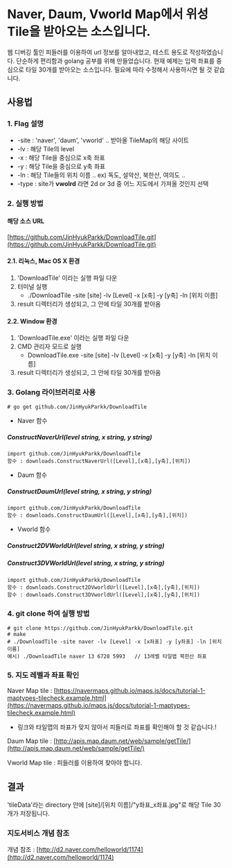 # Naver, Daum, Vworld Map에서 위성 Tile을 받아오는 소스입니다.
웹 디버깅 툴인 피들러를 이용하여 url 정보를 알아내었고, 테스트 용도로 작성하였습니다. 단순하게 편리함과 golang 공부를 위해 만들었습니다.
현재 예제는 입력 좌표를 중심으로 타일 30개를 받아오는 소스입니다. 필요에 따라 수정해서 사용하시면 될 것 같습니다.

## 사용법
### 1. Flag 설명
* -site : 'naver', 'daum', 'vworld'   .. 받아올 TileMap의 해당 사이트
* -lv : 해당 Tile의 level
* -x : 해당 Tile을 중심으로 x축 좌표
* -y : 해당 Tile을 중심으로 y축 좌표
* -ln : 해당 Tile들의 위치 이름 .. ex) 독도, 설악산, 북한산, 여의도 ..
* -type : site가 __vwolrd__ 라면 2d or 3d 중 어느 지도에서 가져올 것인지 선택

### 2. 실행 방법  
#### 해당 소스 URL
[https://github.com/JinHyukParkk/DownloadTile.git](https://github.com/JinHyukParkk/DownloadTile.git)
#### 2.1. 리눅스, Mac OS X  환경
  1. 'DownloadTile' 이라는 실행 파일 다운
  2. 터미널 실행
      * ./DownloadTile -site [site] -lv [Level] -x [x축] -y [y축] -ln [위치 이름]
  3. result 디렉터리가 생성되고, 그 안에 타일 30개를 받아옴

#### 2.2. Window 환경
  1. 'DownloadTile.exe' 이라는 실행 파일 다운
  2. CMD 관리자 모드로 실행
      * DownloadTile.exe -site [site] -lv [Level] -x [x축] -y [y축] -ln [위치 이름]
  3. result 디렉터리가 생성되고, 그 안에 타일 30개를 받아옴

### 3. Golang 라이브러리로 사용
```
# go get github.com/JinHyukParkk/DownloadTile
```
* Naver 함수
##### ConstructNaverUrl(level string, x string, y string)
```
import github.com/JinHyukParkk/DownloadTile
함수 : downloads.ConstructNaverUrl([Level],[x축],[y축],[위치])
```
* Daum 함수
##### ConstructDaumUrl(level string, x string, y string)
```
import github.com/JinHyukParkk/DownloadTile
함수 : downloads.ConstructDaumUrl([Level],[x축],[y축],[위치])
```

* Vworld 함수
##### Construct2DVWorldUrl(level string, x string, y string)
##### Construct3DVWorldUrl(level string, x string, y string)
```
import github.com/JinHyukParkk/DownloadTile
함수 : downloads.Construct2DVworldUrl([Level],[x축],[y축],[위치])
함수 : downloads.Construct3DVworldUrl([Level],[x축],[y축],[위치])
```

### 4. git clone 하여 실행 방법
```
# git clone https://github.com/JinHyukParkk/DownloadTile.git
# make
# ./DownloadTile -site naver -lv [Level] -x [x좌표] -y [y좌표] -ln [위치 이름]
예시) ./DownloadTile naver 13 6728 5993   // 13레벨 타일맵 북한산 좌표
```

### 5. 지도 레벨과 좌표 확인
Naver Map tile : [https://navermaps.github.io/maps.js/docs/tutorial-1-maptypes-tilecheck.example.html](https://navermaps.github.io/maps.js/docs/tutorial-1-maptypes-tilecheck.example.html)
 - 링크와 타일맵의 좌표가 맞지 않아서 피들러로 좌표를 확인해야 할 것 같습니다.!

Daum Map tile : [http://apis.map.daum.net/web/sample/getTile/](http://apis.map.daum.net/web/sample/getTile/)

Vworld Map tile : 피들러를 이용하여 찾아야 합니다.

## 결과
'tileData'라는 directory 안에 [site]/[위치 이름]/"y좌표_x좌표.jpg"로 해당 Tile 30개가 저장됩니다.

### 지도서비스 개념 참조
개념 참조 : [http://d2.naver.com/helloworld/1174](http://d2.naver.com/helloworld/1174)
